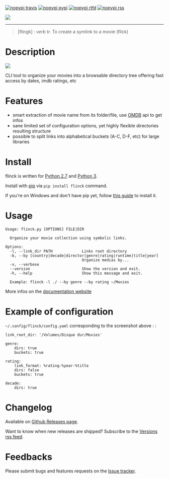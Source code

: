 [![nopypi travis](https://travis-ci.org/Kraymer/flinck.svg?branch=master)](https://travis-ci.org/Kraymer/flinck)
[![nopypi pypi](http://img.shields.io/pypi/v/flinck.svg)](https://pypi.python.org/pypi/flinck)
[![nopypi rtfd](https://readthedocs.org/projects/flinck/badge/?version=latest)](http://flinck.readthedocs.io/en/latest/?badge=latest)
[![nopypi rss](https://img.shields.io/badge/rss-subscribe-orange.svg)](http://createfeed.fivefilters.org/extract.php?url=https%3A%2F%2Fgithub.com%2FKraymer%2Fflinck%2Freleases&in_id_or_class=release-title&url_contains=)

![](https://raw.githubusercontent.com/Kraymer/flinck/master/docs/_static/logo.png)

* * * * *

> [flingk]
> :   *verb tr.* To create a symlink to a movie (flick)
>

Description
===========

![](https://raw.githubusercontent.com/Kraymer/flinck/master/docs/_static/screenshot.png)

CLI tool to organize your movies into a browsable directory tree
offering fast access by dates, imdb ratings, etc

Features
========

-   smart extraction of movie name from its folder/file, use
    [OMDB](http://www.omdbapi.com/) api to get infos
-   sane limited set of configuration options, yet highly flexible
    directories resulting structure
-   possible to split links into alphabetical buckets (A-C, D-F, etc)
    for large libraries

Install
=======

flinck is written for [Python 2.7](https://www.python.org/downloads/)
and [Python 3](https://www.python.org/downloads/).

Install with [pip](https://pip.pypa.io/en/stable/) via
`pip install flinck` command.

If you're on Windows and don't have pip yet, follow [this
guide](https://pip.pypa.io/en/latest/installing/) to install it.

Usage
=====

    Usage: flinck.py [OPTIONS] FILE|DIR

      Organize your movie collection using symbolic links.

    Options:
      -l, --link_dir PATH             Links root directory
      -b, --by [country|decade|director|genre|rating|runtime|title|year]
                                      Organize medias by...
      -v, --verbose
      --version                       Show the version and exit.
      -h, --help                      Show this message and exit.

      Example: flinck -l ./ --by genre --by rating ~/Movies

More infos on the [documentation website](http://flinck.readthedocs.io/)

Example of configuration
========================

`~/.config/flinck/config.yaml` corresponding to the screenshot above : :

    link_root_dir: '/Volumes/Disque dur/Movies'

    genre:
        dirs: true
        buckets: true

    rating:
        link_format: %rating-%year-%title
        dirs: false
        buckets: true

    decade:
        dirs: true

Changelog
=========

Available on [Github Releases
page](https://github.com/Kraymer/flinck/releases).

Want to know when new releases are shipped? Subscribe to the [Versions rss 
feed](http://createfeed.fivefilters.org/extract.php?url=https%3A%2F%2Fgithub.com%2FKraymer%2Fflinck%2Freleases&in_id_or_class=release-title&url_contains=).

Feedbacks
=========

Please submit bugs and features requests on the [Issue
tracker](https://github.com/Kraymer/flinck/issues).
